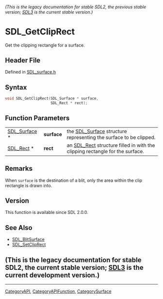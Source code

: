 ###### (This is the legacy documentation for stable SDL2, the previous stable version; [SDL3](https://wiki.libsdl.org/SDL3/) is the current stable version.)
# SDL_GetClipRect

Get the clipping rectangle for a surface.

## Header File

Defined in [SDL_surface.h](https://github.com/libsdl-org/SDL/blob/SDL2/include/SDL_surface.h)

## Syntax

```c
void SDL_GetClipRect(SDL_Surface * surface,
                     SDL_Rect * rect);
```

## Function Parameters

|                              |             |                                                                                          |
| ---------------------------- | ----------- | ---------------------------------------------------------------------------------------- |
| [SDL_Surface](SDL_Surface) * | **surface** | the [SDL_Surface](SDL_Surface) structure representing the surface to be clipped.         |
| [SDL_Rect](SDL_Rect) *       | **rect**    | an [SDL_Rect](SDL_Rect) structure filled in with the clipping rectangle for the surface. |

## Remarks

When `surface` is the destination of a blit, only the area within the clip
rectangle is drawn into.

## Version

This function is available since SDL 2.0.0.

## See Also

- [SDL_BlitSurface](SDL_BlitSurface)
- [SDL_SetClipRect](SDL_SetClipRect)


## (This is the legacy documentation for stable SDL2, the current stable version; [SDL3](https://wiki.libsdl.org/SDL3/) is the current development version.)



----
[CategoryAPI](CategoryAPI), [CategoryAPIFunction](CategoryAPIFunction), [CategorySurface](CategorySurface)

